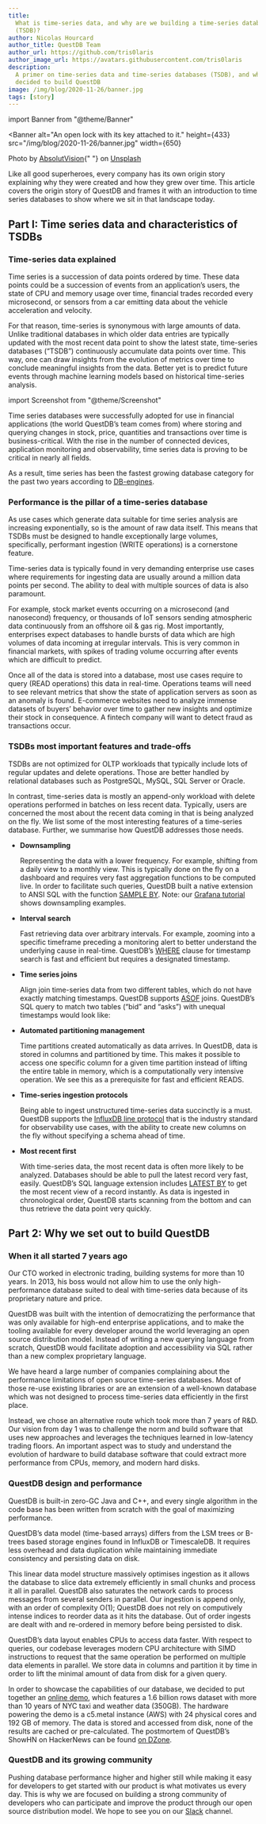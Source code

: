 ```yaml
---
title:
  What is time-series data, and why are we building a time-series database
  (TSDB)?
author: Nicolas Hourcard
author_title: QuestDB Team
author_url: https://github.com/tris0laris
author_image_url: https://avatars.githubusercontent.com/tris0laris
description:
  A primer on time-series data and time-series databases (TSDB), and why we
  decided to build QuestDB
image: /img/blog/2020-11-26/banner.jpg
tags: [story]
---
```


import Banner from "@theme/Banner"

<Banner
  alt="An open lock with its key attached to it."
  height={433}
  src="/img/blog/2020-11-26/banner.jpg"
  width={650}
>
  Photo by <a href="https://unsplash.com/photos/uCMKx2H1Y38">AbsolutVision</a>{" "}
  on <a href="https://unsplash.com">Unsplash</a>
</Banner>

Like all good superheroes, every company has its own origin story explaining why
they were created and how they grew over time. This article covers the origin
story of QuestDB and frames it with an introduction to time series databases to
show where we sit in that landscape today.

<!--truncate-->

## Part I: Time series data and characteristics of TSDBs

### Time-series data explained

Time series is a succession of data points ordered by time. These data points
could be a succession of events from an application’s users, the state of CPU
and memory usage over time, financial trades recorded every microsecond, or
sensors from a car emitting data about the vehicle acceleration and velocity.

For that reason, time-series is synonymous with large amounts of data. Unlike
traditional databases in which older data entries are typically updated with the
most recent data point to show the latest state, time-series databases (“TSDB”)
continuously accumulate data points over time. This way, one can draw insights
from the evolution of metrics over time to conclude meaningful insights from the
data. Better yet is to predict future events through machine learning models
based on historical time-series analysis.

import Screenshot from "@theme/Screenshot"

<Screenshot
  alt="AAPL stock price over the last 5 years"
  height={284}
  src="/img/blog/2020-11-26/apple.png"
  title="Apple’s share price (daily) over the last 5 years: time-series data!"
  width={650}
/>

Time series databases were successfully adopted for use in financial
applications (the world QuestDB’s team comes from) where storing and querying
changes in stock, price, quantities and transactions over time is
business-critical. With the rise in the number of connected devices, application
monitoring and observability, time series data is proving to be critical in
nearly all fields.

<Screenshot
  alt="Example of time-series data use cases"
  height={327}
  src="/img/blog/2020-11-26/useCases.png"
  title="Time-series data use cases"
  width={650}
/>

As a result, time series has been the fastest growing database category for the
past two years according to
[DB-engines](https://db-engines.com/de/ranking/time+series+dbms).

<Screenshot
  alt="Chart showing the popularity of time-series databases over the last 2 years - the data is from db-engines.com"
  height={290}
  src="/img/blog/2020-11-26/popularity.png"
  title="Popularity by database category"
  width={650}
/>

### Performance is the pillar of a time-series database

As use cases which generate data suitable for time series analysis are
increasing exponentially, so is the amount of raw data itself. This means that
TSDBs must be designed to handle exceptionally large volumes, specifically,
performant ingestion (WRITE operations) is a cornerstone feature.

Time-series data is typically found in very demanding enterprise use cases where
requirements for ingesting data are usually around a million data points per
second. The ability to deal with multiple sources of data is also paramount.

For example, stock market events occurring on a microsecond (and nanosecond)
frequency, or thousands of IoT sensors sending atmospheric data continuously
from an offshore oil & gas rig. Most importantly, enterprises expect databases
to handle bursts of data which are high volumes of data incoming at irregular
intervals. This is very common in financial markets, with spikes of trading
volume occurring after events which are difficult to predict.

Once all of the data is stored into a database, most use cases require to query
(READ operations) this data in real-time. Operations teams will need to see
relevant metrics that show the state of application servers as soon as an
anomaly is found. E-commerce websites need to analyze immense datasets of
buyers’ behavior over time to gather new insights and optimize their stock in
consequence. A fintech company will want to detect fraud as transactions occur.

### TSDBs most important features and trade-offs

TSDBs are not optimized for OLTP workloads that typically include lots of
regular updates and delete operations. Those are better handled by relational
databases such as PostgreSQL, MySQL, SQL Server or Oracle.

In contrast, time-series data is mostly an append-only workload with delete
operations performed in batches on less recent data. Typically, users are
concerned the most about the recent data coming in that is being analyzed on the
fly. We list some of the most interesting features of a time-series database.
Further, we summarise how QuestDB addresses those needs.

- **Downsampling**

  Representing the data with a lower frequency. For example, shifting from a
  daily view to a monthly view. This is typically done on the fly on a dashboard
  and requires very fast aggregation functions to be computed live. In order to
  facilitate such queries, QuestDB built a native extension to ANSI SQL with the
  function [SAMPLE BY](/docs/reference/sql/sample-by/#examples). Note: our
  [Grafana tutorial](/tutorial/2020/10/19/grafana/) shows downsampling examples.

- **Interval search**

  Fast retrieving data over arbitrary intervals. For example, zooming into a
  specific timeframe preceding a monitoring alert to better understand the
  underlying cause in real-time. QuestDB’s
  [WHERE](/docs/reference/sql/where/#symbol-and-string) clause for timestamp
  search is fast and efficient but requires a designated timestamp.

- **Time series joins**

  Align join time-series data from two different tables, which do not have
  exactly matching timestamps. QuestDB supports
  [ASOF](/docs/reference/sql/join/#asof-join) joins. QuestDB’s SQL query to
  match two tables (“bid” and “asks”) with unequal timestamps would look like:

  <Screenshot
    alt="Example of an ASOF join query"
    height={85}
    src="/img/blog/2020-11-26/asof.png"
    title="Example of ASOF join query between the tables Bid and Ask"
    width={620}
  />

- **Automated partitioning management**

  Time partitions created automatically as data arrives. In QuestDB, data is
  stored in columns and partitioned by time. This makes it possible to access
  one specific column for a given time partition instead of lifting the entire
  table in memory, which is a computationally very intensive operation. We see
  this as a prerequisite for fast and efficient READS.

- **Time-series ingestion protocols**

  Being able to ingest unstructured time-series data succinctly is a must.
  QuestDB supports the
  [InfluxDB line protocol](/tutorial/2020/07/22/influxdb-lp-on-tcp/) that is the
  industry standard for observability use cases, with the ability to create new
  columns on the fly without specifying a schema ahead of time.

- **Most recent first**

  With time-series data, the most recent data is often more likely to be
  analyzed. Databases should be able to pull the latest record very fast,
  easily. QuestDB’s SQL language extension includes
  [LATEST BY](/docs/reference/sql/latest-by/#examples) to get the most recent
  view of a record instantly. As data is ingested in chronological order,
  QuestDB starts scanning from the bottom and can thus retrieve the data point
  very quickly.

## Part 2: Why we set out to build QuestDB

### When it all started 7 years ago

Our CTO worked in electronic trading, building systems for more than 10 years.
In 2013, his boss would not allow him to use the only high-performance database
suited to deal with time-series data because of its proprietary nature and
price.

QuestDB was built with the intention of democratizing the performance that was
only available for high-end enterprise applications, and to make the tooling
available for every developer around the world leveraging an open source
distribution model. Instead of writing a new querying language from scratch,
QuestDB would facilitate adoption and accessibility via SQL rather than a new
complex proprietary language.

We have heard a large number of companies complaining about the performance
limitations of open source time-series databases. Most of those re-use existing
libraries or are an extension of a well-known database which was not designed to
process time-series data efficiently in the first place.

Instead, we chose an alternative route which took more than 7 years of R&D. Our
vision from day 1 was to challenge the norm and build software that uses new
approaches and leverages the techniques learned in low-latency trading floors.
An important aspect was to study and understand the evolution of hardware to
build database software that could extract more performance from CPUs, memory,
and modern hard disks.

### QuestDB design and performance

QuestDB is built-in zero-GC Java and C++, and every single algorithm in the code
base has been written from scratch with the goal of maximizing performance.

QuestDB’s data model (time-based arrays) differs from the LSM trees or B-trees
based storage engines found in InfluxDB or TimescaleDB. It requires less
overhead and data duplication while maintaining immediate consistency and
persisting data on disk.

This linear data model structure massively optimises ingestion as it allows the
database to slice data extremely efficiently in small chunks and process it all
in parallel. QuestDB also saturates the network cards to process messages from
several senders in parallel. Our ingestion is append only, with an order of
complexity O(1); QuestDB does not rely on computively intense indices to reorder
data as it hits the database. Out of order ingests are dealt with and re-ordered
in memory before being persisted to disk.

QuestDB’s data layout enables CPUs to access data faster. With respect to
queries, our codebase leverages modern CPU architecture with SIMD instructions
to request that the same operation be performed on multiple data elements in
parallel. We store data in columns and partition it by time in order to lift the
minimal amount of data from disk for a given query.

<Screenshot
  alt="Architecture of the storage model with column files and time partitions"
  height={323}
  src="/img/blog/2020-11-26/model.png"
  title="Data stored in columns and partitioned by time"
  width={650}
/>

In order to showcase the capabilities of our database, we decided to put
together an [online demo]({@demoUrl@}), which features a 1.6 billion rows
dataset with more than 10 years of NYC taxi and weather data (350GB). The
hardware powering the demo is a c5.metal instance (AWS) with 24 physical cores
and 192 GB of memory. The data is stored and accessed from disk, none of the
results are cached or pre-calculated. The postmortem of QuestDB’s ShowHN on
HackerNews can be found
[on DZone](https://dzone.com/articles/we-put-a-sql-database-on-the-internet).

### QuestDB and its growing community

Pushing database performance higher and higher still while making it easy for
developers to get started with our product is what motivates us every day. This
is why we are focused on building a strong community of developers who can
participate and improve the product through our open source distribution model.
We hope to see you on our [Slack](https://slack.questdb.io/) channel.
